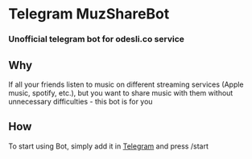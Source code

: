 # Telegram MuzShareBot
### Unofficial telegram bot for odesli.co service

## Why

If all your friends listen to music on different streaming services (Apple music, spotify, etc.), but you want to share music with them without unnecessary difficulties - this bot is for you

## How

To start using Bot, simply add it in [Telegram](http://t.me/muzsharebot) and press /start
